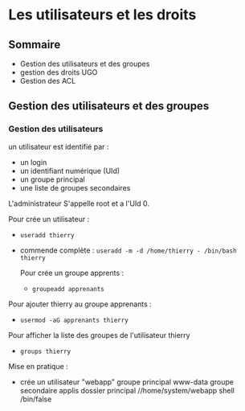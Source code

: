 # Les utilisateurs et les droits


## Sommaire

* Gestion des utilisateurs et des groupes
* gestion des droits UGO
* Gestion des ACL

## Gestion des utilisateurs et des groupes

### Gestion des utilisateurs

un utilisateur est identifié par :
* un login
* un identifiant numérique (UId)
* un groupe principal
* une liste de groupes secondaires

L'administrateur S'appelle root et a l'UId 0.

Pour crée un utilisateur :
* `useradd thierry`
* commende complète : `useradd -m -d /home/thierry - /bin/bash thierry`

  Pour crée un groupe apprents :
  * `groupeadd apprenants`

Pour ajouter thierry au groupe apprenants :
 *  `usermod -aG apprenants thierry`

Pour afficher la liste des groupes de l'utilisateur thierry
* `groups thierry`

Mise en pratique :
* crée un utilisateur "webapp" groupe principal www-data groupe secondaire applis dossier principal //home/system/webapp shell /bin/false
